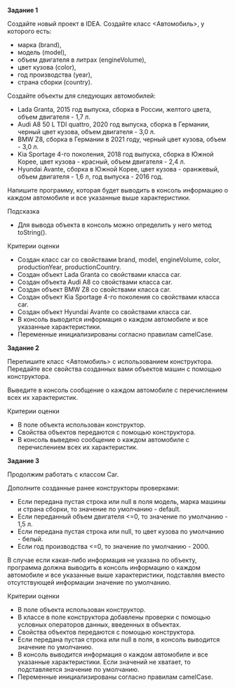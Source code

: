 ﻿**Задание 1**

Создайте новый проект в IDEA. Создайте класс <Автомобиль>, у которого есть:

- марка (brand),
- модель (model),
- объем двигателя в литрах (engineVolume),
- цвет кузова (color),
- год производства (year),
- страна сборки (country).

Создайте объекты для следующих автомобилей:

- Lada Granta, 2015 год выпуска, сборка в России, желтого цвета, объем двигателя - 1,7 л.
- Audi A8 50 L TDI quattro, 2020 год выпуска, сборка в Германии, черный цвет кузова, объем двигателя - 3,0 л.
- BMW Z8, сборка в Германии в 2021 году, черный цвет кузова, объем - 3,0 л.
- Kia Sportage 4-го поколения, 2018 год выпуска, сборка в Южной Корее, цвет кузова - красный, объем двигателя - 2,4 л.
- Hyundai Avante, сборка в Южной Корее, цвет кузова - оранжевый, объем двигателя - 1,6 л, год выпуска - 2016 год.

Напишите программу, которая будет выводить в консоль информацию о каждом автомобиле и все указанные выше характеристики.

Подсказка
- Для вывода объекта в консоль можно определить у него метод toString().

Критерии оценки
- Создан класс car со свойствами brand, model, engineVolume, color, productionYear, productionCountry.
- Создан объект Lada Granta со свойствами класса car.
- Создан объекта Audi A8 со свойствами класса car.
- Создан объект BMW Z8 со свойствами класса car.
- Создан объект Kia Sportage 4-го поколения со свойствами класса car.
- Создан объект Hyundai Avante со свойствами класса car.
- В консоль выводится информация о каждом автомобиле и все указанные характеристики.
- Переменные инициализированы согласно правилам camelCase.

**Задание 2**

Перепишите класс <Автомобиль> с использованием конструктора. Передайте все свойства созданных вами объектов машин с помощью конструктора.

Выведите в консоль сообщение о каждом автомобиле с перечислением всех их характеристик.

Критерии оценки
- В поле объекта использован конструктор.
- Свойства объектов передаются с помощью конструктора.
- В консоль выведено сообщение о каждом автомобиле с перечислением всех их характеристик.

**Задание 3**

Продолжим работать с классом Car.

Дополните созданные ранее конструкторы проверками:

- Если передана пустая строка или null в поля модель, марка машины и страна сборки, то значение по умолчанию - default.
- Если переданный объем двигателя <=0, то значение по умолчанию - 1,5 л.
- Если передана пустая строка или null, то цвет кузова по умолчанию - белый.
- Если год производства <=0, то значение по умолчанию - 2000.

В случае если какая-либо информация не указана по объекту, программа должна выводить 
в консоль информацию о каждом автомобиле и все указанные выше характеристики, 
подставляя вместо отсутствующей информации значение по умолчанию.

Критерии оценки

- В поле объекта использован конструктор.
- В классе в поле конструктора добавлены проверки с помощью условных операторов данных, введенных в объектах.
- Свойства объектов передаются с помощью конструктора.
- Если передана пустая строка или null в поля, в консоль выводится значение по умолчанию.
- В консоль выводится информация о каждом автомобиле и все указанные характеристики. Если значений не хватает, то подставляется значение по умолчанию.
- Переменные инициализированы согласно правилам camelCase.